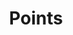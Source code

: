 ---
title: Points
excerpt: ''
deprecated: false
hidden: false
metadata:
  title: ''
  description: ''
  robots: index
next:
  description: ''
---